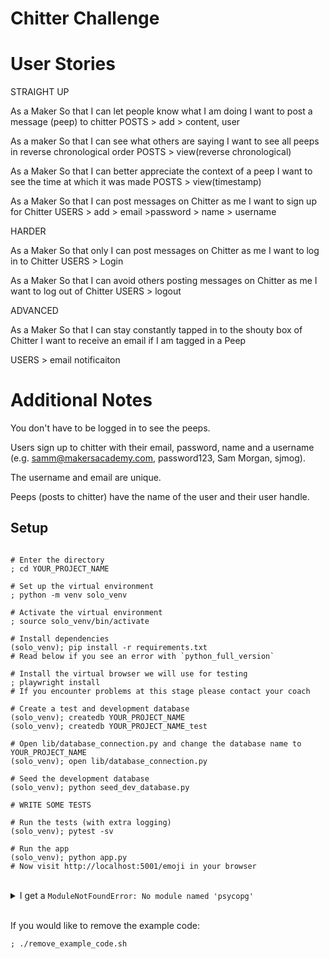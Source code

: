 # Chitter Challenge

# User Stories
STRAIGHT UP

As a Maker
So that I can let people know what I am doing
I want to post a message (peep) to chitter
POSTS > add > content, user

As a maker
So that I can see what others are saying
I want to see all peeps in reverse chronological order
POSTS > view(reverse chronological)

As a Maker
So that I can better appreciate the context of a peep
I want to see the time at which it was made
POSTS > view(timestamp)

As a Maker
So that I can post messages on Chitter as me
I want to sign up for Chitter
USERS > add > email >password > name > username

HARDER

As a Maker
So that only I can post messages on Chitter as me
I want to log in to Chitter
USERS > Login

As a Maker
So that I can avoid others posting messages on Chitter as me
I want to log out of Chitter
USERS > logout

ADVANCED

As a Maker
So that I can stay constantly tapped in to the shouty box of Chitter
I want to receive an email if I am tagged in a Peep

USERS > email notificaiton

# Additional Notes
You don't have to be logged in to see the peeps.

Users sign up to chitter with their email, password, name and a username (e.g. samm@makersacademy.com, password123, Sam Morgan, sjmog).

The username and email are unique.

Peeps (posts to chitter) have the name of the user and their user handle.


## Setup

```shell

# Enter the directory
; cd YOUR_PROJECT_NAME

# Set up the virtual environment
; python -m venv solo_venv

# Activate the virtual environment
; source solo_venv/bin/activate 

# Install dependencies
(solo_venv); pip install -r requirements.txt
# Read below if you see an error with `python_full_version`

# Install the virtual browser we will use for testing
; playwright install
# If you encounter problems at this stage please contact your coach

# Create a test and development database
(solo_venv); createdb YOUR_PROJECT_NAME
(solo_venv); createdb YOUR_PROJECT_NAME_test

# Open lib/database_connection.py and change the database name to YOUR_PROJECT_NAME
(solo_venv); open lib/database_connection.py

# Seed the development database
(solo_venv); python seed_dev_database.py

# WRITE SOME TESTS

# Run the tests (with extra logging) 
(solo_venv); pytest -sv

# Run the app
(solo_venv); python app.py
# Now visit http://localhost:5001/emoji in your browser
```

<br>
<details>
  <summary>I get a <code>ModuleNotFoundError: No module named 'psycopg'</code></summary>
  <br>
If, after activating your <code>venv</code> and installing dependencies, you see this error when running <code>pytest</code>, please deactivate and reactivate your <code>venv</code>. This should solve the problem - if not, contact your coach.
</details>
<br>

If you would like to remove the example code:

```shell
; ./remove_example_code.sh
```

